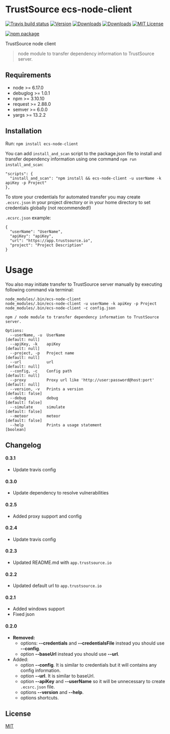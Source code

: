 # TrustSource ecs-node-client

[![Travis build status](https://travis-ci.org/eacg-gmbh/ecs-node-client.svg?branch=master)](https://travis-ci.org/eacg-gmbh/ecs-node-client)
[![Version](https://img.shields.io/npm/v/ecs-node-client.svg)](http://npm.im/ecs-node-client)
[![Downloads](https://img.shields.io/npm/dm/ecs-node-client.svg)](http://npm-stat.com/charts.html?package=ecs-node-client)
[![Downloads](https://img.shields.io/npm/dt/ecs-node-client.svg)](http://npm-stat.com/charts.html?package=ecs-node-client)
[![MIT License](https://img.shields.io/npm/l/check-dependencies.svg?style=flat-square)](http://opensource.org/licenses/MIT)

[![npm package](https://nodei.co/npm/ecs-node-client.png?downloads=true&downloadRank=true&stars=true)](https://nodei.co/npm/ecs-node-client/)

TrustSource node client

> node module to transfer dependency information to TrustSource server.

## Requirements

* node >= 6.17.0
* debuglog >= 1.0.1
* npm >= 3.10.10
* request >= 2.88.0
* semver >= 6.0.0
* yargs >= 13.2.2

## Installation
Run: `npm install ecs-node-client`

You can add `install_and_scan` script to the package.json file to install and transfer dependency information using one command `npm run install_and_scan`:

```
"scripts": {
  "install_and_scan": "npm install && ecs-node-client -u userName -k apiKey -p Project"
},
```

To store your credentials for automated transfer you may create `.ecsrc.json` in your project directory or in your home directory to set credentials globally (not recommended!)

`.ecsrc.json` example:

```
{
  "userName": "UserName",
  "apiKey": "apiKey",
  "url": "https://app.trustsource.io",
  "project": "Project Description"
}

```

Usage
=====

You also may initiate transfer to TrustSource server manually by executing following command via terminal:

```
node_modules/.bin/ecs-node-client
node_modules/.bin/ecs-node-client -u userName -k apiKey -p Project
node_modules/.bin/ecs-node-client -c config.json
```
```
npm / node module to transfer dependency information to TrustSource server.

Options:
  --userName, -u  UserName                                           [default: null]
  --apiKey, -k    apiKey                                             [default: null]
  --project, -p   Project name                                       [default: null]
  --url           url                                                [default: null]
  --config, -c    Config path                                        [default: null]
  --proxy         Proxy url like 'http://user:password@host:port'    [default: null]
  --version, -v   Prints a version                                   [default: false]
  --debug         debug                                              [default: false]
  --simulate      simulate                                           [default: false]
  --meteor        meteor                                             [default: false]
  --help          Prints a usage statement                           [boolean]
```

## Changelog

#### 0.3.1
- Update travis config

#### 0.3.0
- Update dependency to resolve vulnerabilities

#### 0.2.5
- Added proxy support and config

#### 0.2.4
- Update travis config

#### 0.2.3
- Updated README.md with `app.trustsource.io`

#### 0.2.2
- Updated default url to `app.trustsource.io`

#### 0.2.1
- Added windows support
- Fixed json 

#### 0.2.0
- **Removed:**
    - options: **--credentials** and **--credentialsFile** instead you should use **--config**.
    - option **--baseUrl** instead you should use **--url**.
- Added:
    - option **--config**. It is similar to credentials but it will contains any config information.
    - option **--url**. It is similar to baseUrl.
    - option **--apiKey** and **--userName** so it will be unnecessary to create `.ecsrc.json` file.
    - options **--version** and **--help**.
    - options shortcuts.

## License
[MIT](https://github.com/eacg-gmbh/ecs-node-client/blob/master/LICENSE)

